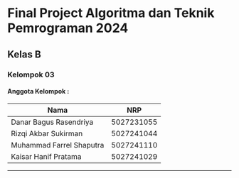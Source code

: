 # Final Project Algoritma dan Teknik Pemrograman 2024
## Kelas B
### Kelompok 03
#### Anggota Kelompok :
|             Nama              |     NRP    |
|-------------------------------|------------|
| Danar Bagus Rasendriya        | 5027231055 |
| Rizqi Akbar Sukirman          | 5027241044 |
| Muhammad Farrel Shaputra      | 5027241110 |
| Kaisar Hanif Pratama          | 5027241029 |
***
